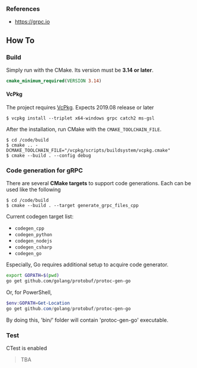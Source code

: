 
### References

* https://grpc.io

## How To

### Build

Simply run with the CMake. Its version must be **3.14 or later**.

```cmake
cmake_minimum_required(VERSION 3.14)
```

#### VcPkg

The project requires [VcPkg](https://github.com/microsoft/vcpkg). Expects 2019.08 release or later

```console
$ vcpkg install --triplet x64-windows grpc catch2 ms-gsl
```

After the installation, run CMake with the `CMAKE_TOOLCHAIN_FILE`.

```console
$ cd /code/build
$ cmake .. -DCMAKE_TOOLCHAIN_FILE="/vcpkg/scripts/buildsystem/vcpkg.cmake"
$ cmake --build . --config debug
```

### Code generation for gRPC 

There are several **CMake targets** to support code generations. Each can be used like the following

```console
$ cd /code/build
$ cmake --build . --target generate_grpc_files_cpp
```

Current codegen target list:
* `codegen_cpp`
* `codegen_python`
* `codegen_nodejs`
* `codegen_csharp`
* `codegen_go`

Especially, Go requires additional setup to acquire code generator.

```sh
export GOPATH=$(pwd)
go get github.com/golang/protobuf/protoc-gen-go
```

Or, for PowerShell, 

```ps1
$env:GOPATH=Get-Location
go get github.com/golang/protobuf/protoc-gen-go
```

By doing this, 'bin/' folder will contain 'protoc-gen-go' executable.

### Test

CTest is enabled

> TBA

